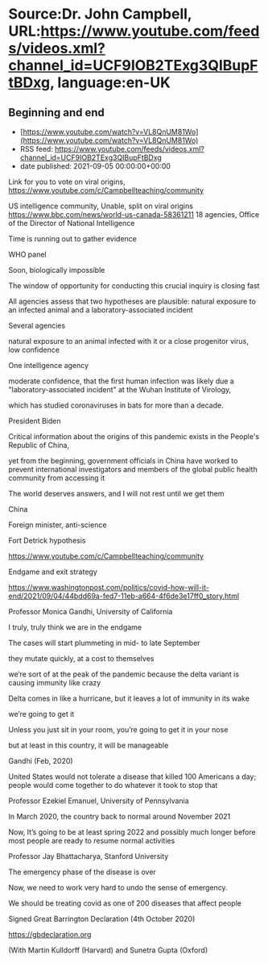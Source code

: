 # Source:Dr. John Campbell, URL:https://www.youtube.com/feeds/videos.xml?channel_id=UCF9IOB2TExg3QIBupFtBDxg, language:en-UK

## Beginning and end
 - [https://www.youtube.com/watch?v=VL8QnUM81Wo](https://www.youtube.com/watch?v=VL8QnUM81Wo)
 - RSS feed: https://www.youtube.com/feeds/videos.xml?channel_id=UCF9IOB2TExg3QIBupFtBDxg
 - date published: 2021-09-05 00:00:00+00:00

Link for you to vote on viral origins, https://www.youtube.com/c/Campbellteaching/community

US intelligence community, Unable, split on viral origins
https://www.bbc.com/news/world-us-canada-58361211
18 agencies, Office of the Director of National Intelligence

Time is running out to gather evidence

WHO panel

Soon, biologically impossible

The window of opportunity for conducting this crucial inquiry is closing fast

All agencies assess that two hypotheses are plausible: natural exposure to an infected animal and a laboratory-associated incident

Several agencies

natural exposure to an animal infected with it or a close progenitor virus, low confidence

One intelligence agency

moderate confidence, that the first human infection was likely due a "laboratory-associated incident" at the Wuhan Institute of Virology, 

which has studied coronaviruses in bats for more than a decade.

President Biden

Critical information about the origins of this pandemic exists in the People's Republic of China, 

yet from the beginning, government officials in China have worked to prevent international investigators and members of the global public health community from accessing it

The world deserves answers, and I will not rest until we get them

China

Foreign minister, anti-science

Fort Detrick hypothesis

https://www.youtube.com/c/Campbellteaching/community

 


Endgame and exit strategy

https://www.washingtonpost.com/politics/covid-how-will-it-end/2021/09/04/44bdd69a-fed7-11eb-a664-4f6de3e17ff0_story.html

Professor Monica Gandhi, University of California

I truly, truly think we are in the endgame

The cases will start plummeting in mid- to late September 

they mutate quickly, at a cost to themselves

we’re sort of at the peak of the pandemic because the delta variant is causing immunity like crazy

Delta comes in like a hurricane, but it leaves a lot of immunity in its wake

we’re going to get it

Unless you just sit in your room, you’re going to get it in your nose

but at least in this country, it will be manageable

Gandhi (Feb, 2020)

United States would not tolerate a disease that killed 100 Americans a day; people would come together to do whatever it took to stop that

Professor Ezekiel Emanuel, University of Pennsylvania

In March 2020, the country back to normal around November 2021

Now, It’s going to be at least spring 2022 and possibly much longer before most people are ready to resume normal activities

Professor Jay Bhattacharya, Stanford University

The emergency phase of the disease is over

Now, we need to work very hard to undo the sense of emergency. 

We should be treating covid as one of 200 diseases that affect people

Signed Great Barrington Declaration (4th October 2020)

https://gbdeclaration.org

(With Martin Kulldorff (Harvard) and Sunetra Gupta (Oxford)


